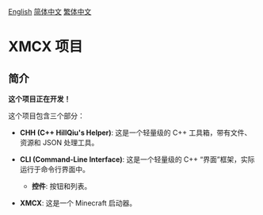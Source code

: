 [English](README.md) [简体中文](README.SC.md) [繁体中文](README.TC.md)

# XMCX 项目

## 简介

**这个项目正在开发！**

这个项目包含三个部分：

- **CHH (C++ HillQiu's Helper)**: 这是一个轻量级的 C++ 工具箱，带有文件、资源和 JSON 处理工具。

- **CLI (Command-Line Interface)**: 这是一个轻量级的 C++ “界面”框架，实际运行于命令行界面中。

  - **控件**: 按钮和列表。
  
- **XMCX**: 这是一个 Minecraft 启动器。